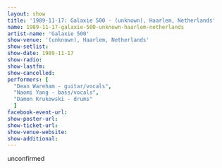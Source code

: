 ```yaml
---
layout: show
title: '1989-11-17: Galaxie 500 - (unknown), Haarlem, Netherlands'
name: 1989-11-17-galaxie-500-unknown-haarlem-netherlands
artist-name: 'Galaxie 500'
show-venue: '(unknown), Haarlem, Netherlands'
show-setlist: 
show-date: 1989-11-17
show-radio: 
show-lastfm: 
show-cancelled: 
performers: [
  "Dean Wareham - guitar/vocals",
  "Naomi Yang - bass/vocals",
  "Damon Krukowski - drums"
  ]
facebook-event-url: 
show-poster-url: 
show-ticket-url: 
show-venue-website: 
show-additional: 
---
```


unconfirmed